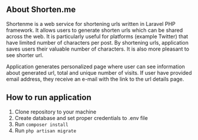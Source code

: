 ## About Shorten.me

Shortenme is a web service for shortening urls written in Laravel PHP framework. It allows users to generate shorten urls which can be shared across the web. It is particularly useful for platforms (example Twitter) that have limited number of characters per post. By shortening urls, application saves users their valuable number of characters. It is also more pleasant to see shorter url.
 
Application generates personalized page where user can see information about generated url, total and unique number of visits. If user have provided email address, they receive an e-mail with the link to the url details page.

## How to run application

1. Clone repository to your machine
2. Create database and set proper credentials to .env file
3. Run `composer install`
4. Run `php artisan migrate`
